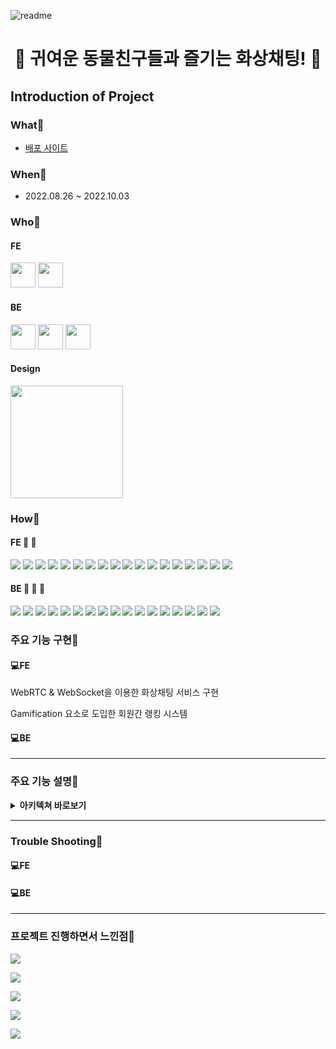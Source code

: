![readme](https://user-images.githubusercontent.com/103446802/193404269-46b95337-a95d-4120-9b4a-d6cf9034998b.jpg)


<h1 style="text-align: center;">🌿 귀여운 동물친구들과 즐기는 화상채팅! 🌿</h1>


## Introduction of Project
### What📍
- [배포 사이트](https://warmwinter.co.kr)

### When📍
- 2022.08.26 ~ 2022.10.03

### Who📍

#### FE
 <a href="https://github.com/hyunwung" target="_blank"><img height="40"  src="https://img.shields.io/static/v1?label=React&message=서현웅🍎 &color=61dafb&style=for-the-badge&>"/></a>
 <a href="https://github.com/Kim-wonder" target="_blank"><img height="40"  src="https://img.shields.io/static/v1?label=React&message=김혜진🥑 &color=61dafb&style=for-the-badge&>"/></a>
 
 #### BE
 <a href="https://github.com/ckstn0225" target="_blank"><img height="40"  src="https://img.shields.io/static/v1?label=Spring&message=조원영🍋 &color=08CE5D&style=for-the-badge&>"/></a>
 <a href="https://github.com/neya0" target="_blank"><img height="40"  src="https://img.shields.io/static/v1?label=Spring&message=강지성🍊 &color=08CE5D&style=for-the-badge&>"/></a>
 <a href="https://github.com/picjoy" target="_blank"><img height="40"  src="https://img.shields.io/static/v1?label=Spring&message=강지영🍒 &color=08CE5D&style=for-the-badge&>"/></a>

#### Design 
<img width="180"  src="https://img.shields.io/static/v1?label=Design&message=정지현🥦 &color=FF7F50&style=for-the-badge&>"/></a>
<br />

### How📍
#### **FE 🍎 🍇**
<p>
  <img src="https://img.shields.io/badge/JavaScript-F7DF1E?style=for-the-badge&logo=JavaScript&logoColor=black">
  <img src="https://img.shields.io/badge/React-61DAFB?style=for-the-badge&logo=React&logoColor=black">
  <img src="https://img.shields.io/badge/Create React App-09D3AC?style=for-the-badge&logo=Create React App&logoColor=black">
  <img src="https://img.shields.io/badge/Redux-764ABC?style=for-the-badge&logo=Redux&logoColor=white">
  <img src="https://img.shields.io/badge/Axios-5A29E4?style=for-the-badge&logo=Axios&logoColor=white">
  <img src="https://img.shields.io/badge/React Router-CA4245?style=for-the-badge&logo=React Router&logoColor=white">
  <img src="https://img.shields.io/badge/Yarn-2C8EBB?style=for-the-badge&logo=Yarn&logoColor=white">
  <img src="https://img.shields.io/badge/HTTPS-8BFCAB?style=for-the-badge&logo=HTTPS&logoColor=white">
  <img src="https://img.shields.io/badge/SASS-DB7093?style=for-the-badge&logo=SASS&logoColor=white">
  <img src="https://img.shields.io/badge/Visual Studio Code-007ACC?style=for-the-badge&logo=Visual Studio Code&logoColor=white">
  <img src="https://img.shields.io/badge/GitHub-121212?style=for-the-badge&logo=GitHub&logoColor=white">
  <img src="https://img.shields.io/badge/Figma-F24E1E?style=for-the-badge&logo=Figma&logoColor=white">
  <img src="https://img.shields.io/badge/Amazon S3-569A31?style=for-the-badge&logo=Amazon S3&logoColor=white">
  <img src="https://img.shields.io/badge/Cloud Front-FDC520?style=for-the-badge&logo=Cloud Front&logoColor=white">
  <img src="https://img.shields.io/badge/WebRTC-3F7CF6?style=for-the-badge&logo=WebRTC&logoColor=white">
  <img src="https://img.shields.io/badge/OPEN Vidu-3EF1AC?style=for-the-badge&logo=OPEN Vidu&logoColor=white">
  <img src="https://img.shields.io/badge/STOMP-313131?style=for-the-badge&logo=STOMP&logoColor=white">
  <img src="https://img.shields.io/badge/SockJS-313131?style=for-the-badge&logo=SockJS&logoColor=white">
</p>

#### **BE 🍋 🍊 🍒**
<p>
  <img src="https://img.shields.io/badge/Spring-A5E882?style=for-the-badge&logo=Spring&logoColor=black">
  <img src="https://img.shields.io/badge/Docker-76CBFD?style=for-the-badge&logo=Docker&logoColor=black">
  <img src="https://img.shields.io/badge/Intelli J-FA2C48?style=for-the-badge&logo=IntelliJS&logoColor=white">
  <img src="https://img.shields.io/badge/Amazon EC2-FDC959?style=for-the-badge&logo=Amazon EC2&logoColor=black">
  <img src="https://img.shields.io/badge/Amazon S3-569A31?style=for-the-badge&logo=Amazon S3&logoColor=white">
  <img src="https://img.shields.io/badge/Amazon RDS-547CFA?style=for-the-badge&logo=Amazon RDS&logoColor=white">
  <img src="https://img.shields.io/badge/Amazon ROUTER 53-FDD485?style=for-the-badge&logo=ROUTER 53r&logoColor=black">
  <img src="https://img.shields.io/badge/My SQL-FBBB5B?style=for-the-badge&logo=My SQL&logoColor=black">
  <img src="https://img.shields.io/badge/HTTPS-8BFCAB?style=for-the-badge&logo=HTTPS&logoColor=white">
  <img src="https://img.shields.io/badge/GitHub-121212?style=for-the-badge&logo=GitHub&logoColor=white">
  <img src="https://img.shields.io/badge/Git Action-0E0E0E?style=for-the-badge&logo=Git Action&logoColor=white">
  <img src="https://img.shields.io/badge/KURENTO-ECF79C?style=for-the-badge&logo=KURENTO&logoColor=black">
  <img src="https://img.shields.io/badge/Redis-F14C2E?style=for-the-badge&logo=Redis&logoColor=white">
  <img src="https://img.shields.io/badge/WebRTC-3F7CF6?style=for-the-badge&logo=WebRTC&logoColor=white">
  <img src="https://img.shields.io/badge/OPEN Vidu-3EF1AC?style=for-the-badge&logo=OPEN Vidu&logoColor=white">
  <img src="https://img.shields.io/badge/NGINX-19D982?style=for-the-badge&logo=NGINX&logoColor=black">
 <img src="https://img.shields.io/badge/AMAZON AWS-e61919?style=for-the-badge&logo=AMAZON AWS&logoColor=black">
</p>


### 주요 기능 구현📍
#### 💻**FE**

 WebRTC & WebSocket을 이용한 화상채팅 서비스 구현

 Gamification 요소로 도입한 회원간 랭킹 시스템


#### 💻**BE**


-----

### 주요 기능 설명📍
<details>
<summary> <b>아키텍쳐 바로보기</b> </summary>
    <img src="https://user-images.githubusercontent.com/103446802/193084387-0a04c848-b153-4a7e-8888-29a2f9ff2c8b.jpeg"> 
</details>

----

### Trouble Shooting📍
#### 💻**FE**


#### 💻**BE** 


-----

### 프로젝트 진행하면서 느낀점📍


<a href="https://github.com/ckstn0225" target="_blank"><img src="https://img.shields.io/badge/조원영🍋-FF4343?style=for-the-badge&logo=SockJS&logoColor=white"></a>


<a href="https://github.com/neya0" target="_blank"><img src="https://img.shields.io/badge/강지성🍊-E187F0?style=for-the-badge&logo=SockJS&logoColor=white"></a>


<a href="https://github.com/picjoy" target="_blank"><img src="https://img.shields.io/badge/강지영🍒-FFF53C?style=for-the-badge&logo=SockJS&logoColor=white"></a>


<a href="https://github.com/hyunwung" target="_blank"><img src="https://img.shields.io/badge/서현웅🍎-7190FD?style=for-the-badge&logo=SockJS&logoColor=white"></a>


<a href="https://github.com/Kim-wonder" target="_blank"><img src="https://img.shields.io/badge/김혜진🥑-49D1A4?style=for-the-badge&logo=SockJS&logoColor=white"></a>




